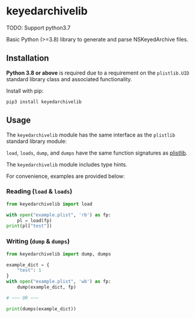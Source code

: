 # keyedarchivelib

TODO: Support python3.7

Basic Python (>=3.8) library to generate and parse NSKeyedArchive files.

## Installation

**Python 3.8 or above** is required due to a requirement on the `plistlib.UID` standard library class and associated functionality.

Install with pip:

``pip3 install keyedarchivelib``

## Usage

The `keyedarchivelib` module has the same interface as the `plistlib` standard library module:

`load`, `loads`, `dump`, and `dumps` have the same function signatures as [plistlib](https://docs.python.org/3/library/plistlib.html).

The `keyedarchivelib` module includes type hints.

For convenience, examples are provided below: 

### Reading (`load` & `loads`)

````python
from keyedarchivelib import load

with open("example.plist", 'rb') as fp:
    pl = load(fp)
print(pl["test"])
````

### Writing (`dump` & `dumps`)

````python
from keyedarchivelib import dump, dumps

example_dict = {
    "test": 1 
}
with open("example.plist", 'wb') as fp:
    dump(example_dict, fp)

# ~~~ OR ~~~

print(dumps(example_dict))
````
